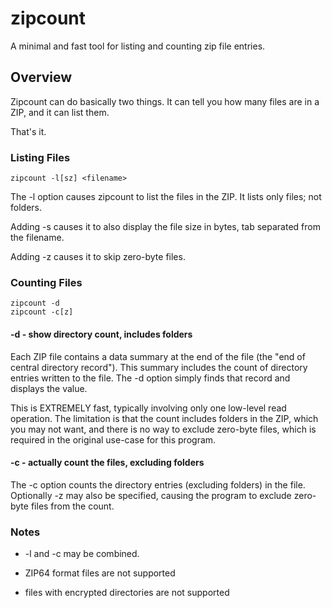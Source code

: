 # zipcount
A minimal and fast tool for listing and counting zip file entries.

## Overview

Zipcount can do basically two things. It can tell you how many files are in a ZIP, and it can list them.

That's it.

### Listing Files

```
zipcount -l[sz] <filename>
```

The -l option causes zipcount to list the files in the ZIP. It lists only files; not folders.

Adding -s causes it to also display the file size in bytes, tab separated from the filename.

Adding -z causes it to skip zero-byte files.

### Counting Files

```
zipcount -d
zipcount -c[z]
```

#### -d - show directory count, includes folders

Each ZIP file contains a data summary at the end of the file (the "end of central directory record"). This summary includes the
count of directory entries written to the file. The -d option simply finds that record and displays the value.

This is EXTREMELY fast, typically involving only one low-level read operation. The limitation is that the count includes folders
in the ZIP, which you may not want, and there is no way to exclude zero-byte files, which is required in the original use-case
for this program.

#### -c - actually count the files, excluding folders

The -c option counts the directory entries (excluding folders) in the file. Optionally -z may also be specified, causing the
program to exclude zero-byte files from the count.

### Notes

- -l and -c may be combined.

- ZIP64 format files are not supported

- files with encrypted directories are not supported




